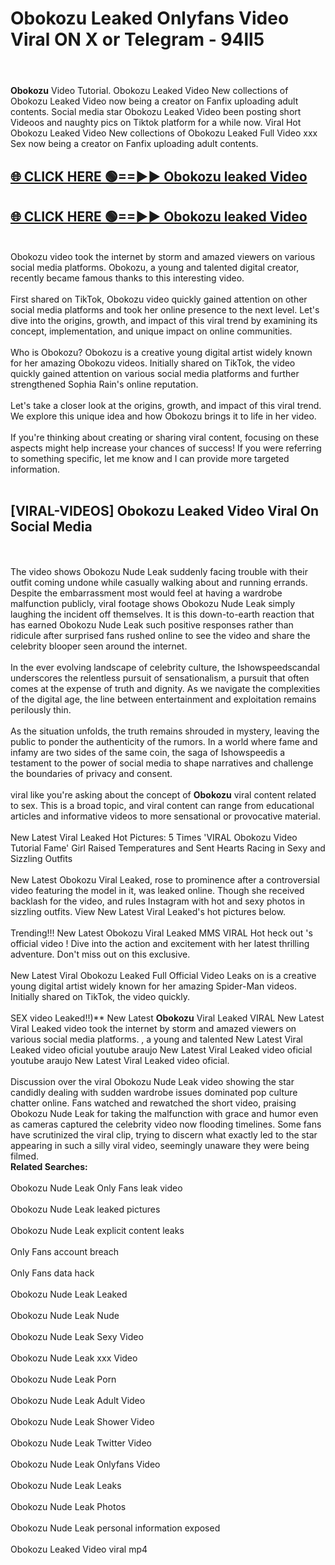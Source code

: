 <h1> Obokozu Leaked Onlyfans Video Viral ON X or Telegram - 94ll5 </h1>

# 
<br>
<strong>Obokozu</strong> Video Tutorial. Obokozu Leaked Video New collections of  Obokozu Leaked Video now being a creator on Fanfix uploading adult contents. Social media star Obokozu Leaked Video been posting short Videoos and naughty pics on Tiktok platform for a while now. Viral Hot Obokozu Leaked Video New collections of Obokozu Leaked Full Video xxx Sex now being a creator on Fanfix uploading adult contents.
<br>

## [🌐 CLICK HERE 🟢==►► Obokozu leaked Video ](https://onlyclips.site?title=Obokozu&ref=git)


## [🌐 CLICK HERE 🟢==►► Obokozu leaked Video ](https://onlyclips.site?title=Obokozu&ref=git)

<br>
Obokozu video took the internet by storm and amazed viewers on various social media platforms. Obokozu, a young and talented digital creator, recently became famous thanks to this interesting video.
<br><br>
First shared on TikTok, Obokozu video quickly gained attention on other social media platforms and took her online presence to the next level. Let's dive into the origins, growth, and impact of this viral trend by examining its concept, implementation, and unique impact on online communities.
<br><br>
Who is Obokozu? Obokozu is a creative young digital artist widely known for her amazing Obokozu videos. Initially shared on TikTok, the video quickly gained attention on various social media platforms and further strengthened Sophia Rain's online reputation.
<br><br>
Let's take a closer look at the origins, growth, and impact of this viral trend. We explore this unique idea and how Obokozu brings it to life in her video.
<br><br>
If you're thinking about creating or sharing viral content, focusing on these aspects might help increase your chances of success! If you were referring to something specific, let me know and I can provide more targeted information.
<br><br>
<h2>[VIRAL-VIDEOS] Obokozu Leaked Video Viral On Social Media</h2>
<br><br>
The video shows Obokozu Nude Leak suddenly facing trouble with their outfit coming undone while casually walking about and running errands. Despite the embarrassment most would feel at having a wardrobe malfunction publicly, viral footage shows Obokozu Nude Leak simply laughing the incident off themselves. It is this down-to-earth reaction that has earned Obokozu Nude Leak such positive responses rather than ridicule after surprised fans rushed online to see the video and share the celebrity blooper seen around the internet.
<br><br>
In the ever evolving landscape of celebrity culture, the Ishowspeedscandal underscores the relentless pursuit of sensationalism, a pursuit that often comes at the expense of truth and dignity. As we navigate the complexities of the digital age, the line between entertainment and exploitation remains perilously thin.
<br><br>
As the situation unfolds, the truth remains shrouded in mystery, leaving the public to ponder the authenticity of the rumors. In a world where fame and infamy are two sides of the same coin, the saga of Ishowspeedis a testament to the power of social media to shape narratives and challenge the boundaries of privacy and consent.
<br><br>
viral like you're asking about the concept of <strong>Obokozu</strong> viral content related to sex. This is a broad topic, and viral content can range from educational articles and informative videos to more sensational or provocative material.
<br><br>
New Latest Viral Leaked Hot Pictures: 5 Times 'VIRAL Obokozu Video Tutorial Fame' Girl Raised Temperatures and Sent Hearts Racing in Sexy and Sizzling Outfits
<br><br>
New Latest Obokozu Viral Leaked, rose to prominence after a controversial video featuring the model in it, was leaked online. Though she received backlash for the video, and rules Instagram with hot and sexy photos in sizzling outfits. View New Latest Viral Leaked's hot pictures below.
<br><br>
Trending!!! New Latest Obokozu Viral Leaked MMS VIRAL Hot heck out 's official video ! Dive into the action and excitement with her latest thrilling adventure. Don't miss out on this exclusive.
<br><br>
New Latest Viral Obokozu Leaked Full Official Video Leaks on  is a creative young digital artist widely known for her amazing Spider-Man videos. Initially shared on TikTok, the video quickly.
<br><br>
SEX video Leaked!!)** New Latest <strong>Obokozu</strong> Viral Leaked VIRAL New Latest Viral Leaked video took the internet by storm and amazed viewers on various social media platforms. , a young and talented New Latest Viral Leaked video oficial youtube araujo New Latest Viral Leaked video oficial youtube araujo New Latest Viral Leaked video oficial.
<br><br>
Discussion over the viral Obokozu Nude Leak video showing the star candidly dealing with sudden wardrobe issues dominated pop culture chatter online. Fans watched and rewatched the short video, praising Obokozu Nude Leak for taking the malfunction with grace and humor even as cameras captured the celebrity video now flooding timelines. Some fans have scrutinized the viral clip, trying to discern what exactly led to the star appearing in such a silly viral video, seemingly unaware they were being filmed.
<br>
<strong>Related Searches:</strong>
<br><br>
Obokozu Nude Leak Only Fans leak video
<br><br>
Obokozu Nude Leak leaked pictures
<br><br>
Obokozu Nude Leak explicit content leaks
<br><br>
Only Fans account breach
<br><br>
Only Fans data hack
<br><br>
Obokozu Nude Leak Leaked
<br><br>
Obokozu Nude Leak Nude
<br><br>
Obokozu Nude Leak Sexy Video
<br><br>
Obokozu Nude Leak xxx Video
<br><br>
Obokozu Nude Leak Porn
<br><br>
Obokozu Nude Leak Adult Video
<br><br>
Obokozu Nude Leak Shower Video
<br><br>
Obokozu Nude Leak Twitter Video
<br><br>
Obokozu Nude Leak Onlyfans Video
<br><br>
Obokozu Nude Leak Leaks
<br><br>
Obokozu Nude Leak Photos
<br><br>
Obokozu Nude Leak personal information exposed
<br><br>
Obokozu Leaked Video viral mp4